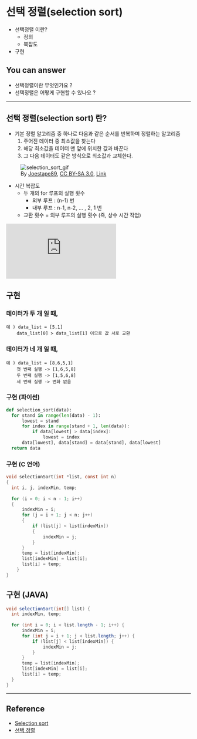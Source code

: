 # 선택 정렬(selection sort)
<!--Table of Contents-->
- 선택정렬 이란?
  - 정의
  - 복잡도  
- 구현



<!-- 어떤 질문을 대답할 수 있어야 하는지-->
## You can answer
- 선택정렬이란 무엇인가요 ? 
- 선택정렬은 어떻게 구현할 수 있나요 ? 

<!--Contents-->

---
## 선택 정렬(selection sort) 란?
* 기본 정렬 알고리즘 중 하나로 다음과 같은 순서를 반복하며 정렬하는 알고리즘
    1) 주어진 데이터 중 최소값을 찾는다
    2) 해당 최소값을 데이터 맨 앞에 위치한 값과 바꾼다
    3) 그 다음 데이터도 같은 방식으로 최소값과 교체한다.

&nbsp;&nbsp;&nbsp;&nbsp;&nbsp;&nbsp;&nbsp;&nbsp;&nbsp;
![selection_sort_gif](https://upload.wikimedia.org/wikipedia/commons/9/94/Selection-Sort-Animation.gif)  
&nbsp;&nbsp;&nbsp;&nbsp;&nbsp;&nbsp;&nbsp;&nbsp;&nbsp;
By <a href="https://en.wikipedia.org/wiki/User:Joestape89" class="extiw" title="en:User:Joestape89">Joestape89</a>, <a href="http://creativecommons.org/licenses/by-sa/3.0/" title="Creative Commons Attribution-Share Alike 3.0">CC BY-SA 3.0</a>, <a href="https://commons.wikimedia.org/w/index.php?curid=3330231">Link</a>

* 시간 복잡도  
  + 두 개의 for 루프의 실행 횟수 
    + 외부 루프 :  (n-1) 번
    + 내부 루프 : n-1, n-2, ... , 2, 1 번
  + 교환 횟수 = 외부 루프의 실행 횟수 (즉, 상수 시간 작업)  
  
 ![수식](https://latex.codecogs.com/gif.latex?%7B%5Cdisplaystyle%20C_%7Bmin%7D%3DC_%7Bave%7D%3DC_%7Bmax%7D%3D%5Csum%20_%7Bi%3D1%7D%5E%7BN-1%7D%7BN-i%7D%3D%7B%5Cfrac%20%7BN%28N-1%29%7D%7B2%7D%7D%3DO%28n%5E%7B2%7D%29%7D)

## 구현
### 데이터가 두 개 일 때,
    예 ) data_list = [5,1]
        data_list[0] > data_list[1] 이므로 값 서로 교환 

### 데이터가 네 개 일 때,
    예 ) data_list = [8,6,5,1]
        첫 번째 실행 -> [1,6,5,8]
        두 번째 실행 -> [1,5,6,8]
        세 번째 실행 -> 변화 없음
### 구현 (파이썬)
```python
def selection_sort(data):
  for stand in range(len(data) - 1):
      lowest = stand
      for index in range(stand + 1, len(data)):
          if data[lowest] > data[index]:
              lowest = index
      data[lowest], data[stand] = data[stand], data[lowest]
  return data
```
### 구현 (C 언어)
```c
void selectionSort(int *list, const int n)
{
  int i, j, indexMin, temp;
  
  for (i = 0; i < n - 1; i++)
  {
      indexMin = i;
      for (j = i + 1; j < n; j++)
      {
          if (list[j] < list[indexMin])
          {
              indexMin = j;
          }
      }
      temp = list[indexMin];
      list[indexMin] = list[i];
      list[i] = temp;
    }
} 
```
## 구현 (JAVA)
```java
void selectionSort(int[] list) {
  int indexMin, temp;
  
  for (int i = 0; i < list.length - 1; i++) {
      indexMin = i;
      for (int j = i + 1; j < list.length; j++) {
          if (list[j] < list[indexMin]) {
              indexMin = j;
          }
      }
      temp = list[indexMin];
      list[indexMin] = list[i];
      list[i] = temp;
  }
}
```
---
## Reference
- [Selection sort](https://en.wikipedia.org/wiki/Selection_sort)
- [선택 정렬](https://ko.wikipedia.org/wiki/%EC%84%A0%ED%83%9D_%EC%A0%95%EB%A0%AC)
